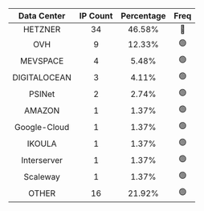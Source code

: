 | Data Center | IP Count | Percentage | Freq |
|:------------:|:--------:|:-----------:|:-----:|
| HETZNER | 34 | 46.58% | 🔴 |
| OVH | 9 | 12.33% | 🟢 |
| MEVSPACE | 4 | 5.48% | 🟢 |
| DIGITALOCEAN | 3 | 4.11% | 🟢 |
| PSINet | 2 | 2.74% | 🟢 |
| AMAZON | 1 | 1.37% | 🟢 |
| Google-Cloud | 1 | 1.37% | 🟢 |
| IKOULA | 1 | 1.37% | 🟢 |
| Interserver | 1 | 1.37% | 🟢 |
| Scaleway | 1 | 1.37% | 🟢 |
| OTHER | 16 | 21.92% | 🟢 |